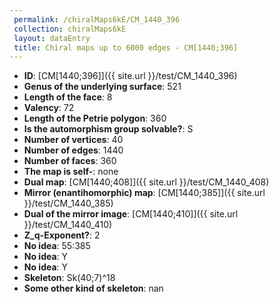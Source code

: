 ```yaml
--- 
 permalink: /chiralMaps6kE/CM_1440_396 
 collection: chiralMaps6kE
 layout: dataEntry
 title: Chiral maps up to 6000 edges - CM[1440;396]
---
```


- **ID**: [CM[1440;396]]({{ site.url }}/test/CM_1440_396)
- **Genus of the underlying surface**: 521
- **Length of the face**: 8
- **Valency**: 72
- **Length of the Petrie polygon**: 360
- **Is the automorphism group solvable?**: S
- **Number of vertices**: 40
- **Number of edges**: 1440
- **Number of faces**: 360
- **The map is self-**: none
- **Dual map**: [CM[1440;408]]({{ site.url }}/test/CM_1440_408)
- **Mirror (enantihomorphic) map**: [CM[1440;385]]({{ site.url }}/test/CM_1440_385)
- **Dual of the mirror image**: [CM[1440;410]]({{ site.url }}/test/CM_1440_410)
- **Z_q-Exponent?**: 2
- **No idea**:  55:385
- **No idea**: Y
- **No idea**: Y
- **Skeleton**: Sk(40;7)^18
- **Some other kind of skeleton**: nan
